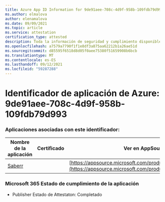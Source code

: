 ```yaml
---
title: Azure App ID Information for 9de91aee-708c-4d9f-958b-109fdb79d993
ms.author: elmalova
author: elenamalova
ms.date: 09/09/2021
ms.topic: article
ms.service: attestation
certification_type: attested
description: Toda la información de seguridad y cumplimiento disponible para 9de91aee-708c-4d9f-958b-109fdb79d993.
ms.openlocfilehash: a7579a7790f1f1e8df3a875aa62212b1a26ae51d
ms.sourcegitcommit: d85595f6518d8d05f0aee75380f51659908b6bcb
ms.translationtype: MT
ms.contentlocale: es-ES
ms.lasthandoff: 09/12/2021
ms.locfileid: "59287288"
---
```

# <a name="azure-app-id-9de91aee-708c-4d9f-958b-109fdb79d993"></a>Identificador de aplicación de Azure: 9de91aee-708c-4d9f-958b-109fdb79d993


### <a name="apps-associated-with-this-id"></a>Aplicaciones asociadas con este identificador:
| **Nombre de la aplicación** | **Certificado** | **Ver en AppSource** |
|--------------|---------------|-----------------------|
| [Saberr](https://docs.microsoft.com/microsoft-365-app-certification/forward/WA200001501) |  | [https://appsource.microsoft.com/product/office/WA200001501](https://appsource.microsoft.com/product/office/WA200001501) |

### <a name="microsoft-365-app-compliance-status"></a>Microsoft 365 Estado de cumplimiento de la aplicación
- Publisher Estado de Attestaton: Completado
